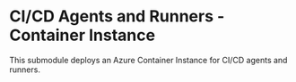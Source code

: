 # CI/CD Agents and Runners - Container Instance

This submodule deploys an Azure Container Instance for CI/CD agents and runners.
